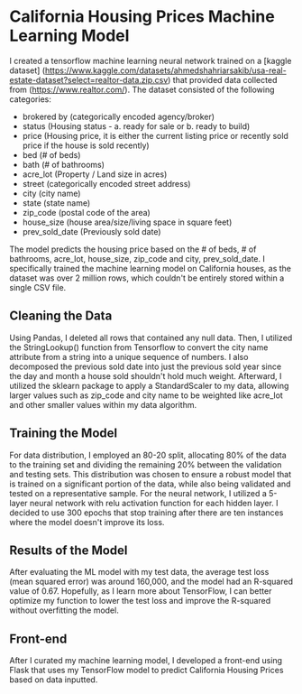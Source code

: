 # California Housing Prices Machine Learning Model
 
I created a tensorflow machine learning neural network trained on a [kaggle dataset] (https://www.kaggle.com/datasets/ahmedshahriarsakib/usa-real-estate-dataset?select=realtor-data.zip.csv) that provided data collected from (https://www.realtor.com/). The dataset consisted of the following categories:
- brokered by (categorically encoded agency/broker)
- status (Housing status - a. ready for sale or b. ready to build)
- price (Housing price, it is either the current listing price or recently sold price if the house is sold recently)
- bed (# of beds)
- bath (# of bathrooms)
- acre_lot (Property / Land size in acres)
- street (categorically encoded street address)
- city (city name)
- state (state name)
- zip_code (postal code of the area)
- house_size (house area/size/living space in square feet)
- prev_sold_date (Previously sold date)

The model predicts the housing price based on the # of beds, # of bathrooms, acre_lot, house_size, zip_code and city, prev_sold_date. I specifically trained the machine learning model on California houses, as the dataset was over 2 million rows, which couldn't be entirely stored within a single CSV file.

## Cleaning the Data
Using Pandas, I deleted all rows that contained any null data. Then, I utilized the StringLookup() function from Tensorflow to convert the city name attribute from a string into a unique sequence of numbers. I also decomposed the previous sold date into just the previous sold year since the day and month a house sold shouldn't hold much weight. Afterward, I utilized the sklearn package to apply a StandardScaler to my data, allowing larger values such as zip_code and city name to be weighted like acre_lot and other smaller values within my data algorithm. 

## Training the Model
For data distribution, I employed an 80-20 split, allocating 80% of the data to the training set and dividing the remaining 20% between the validation and testing sets. This distribution was chosen to ensure a robust model that is trained on a significant portion of the data, while also being validated and tested on a representative sample. 
For the neural network, I utilized a 5-layer neural network with relu activation function for each hidden layer. I decided to use 300 epochs that stop training after there are ten instances where the model doesn't improve its loss. 

## Results of the Model
After evaluating the ML model with my test data, the average test loss (mean squared error) was around 160,000, and the model had an R-squared value of 0.67. Hopefully, as I learn more about TensorFlow, I can better optimize my function to lower the test loss and improve the R-squared without overfitting the model. 

## Front-end
After I curated my machine learning model, I developed a front-end using Flask that uses my TensorFlow model to predict California Housing Prices based on data inputted. 
